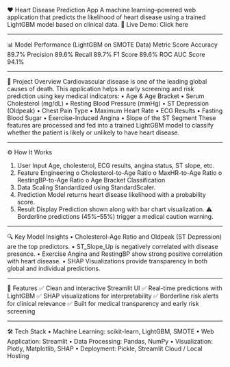 ❤️ Heart Disease Prediction App
A machine learning–powered web application that predicts the likelihood of heart disease using a trained LightGBM model based on clinical data.
🔗 Live Demo: Click here
________________________________________
📊 Model Performance (LightGBM on SMOTE Data)
Metric	Score
Accuracy	89.7%
Precision	89.6%
Recall	89.7%
F1 Score	89.6%
ROC AUC Score	94.1%
________________________________________
📌 Project Overview
Cardiovascular disease is one of the leading global causes of death. This application helps in early screening and risk prediction using key medical indicators:
•	Age & Age Bracket
•	Serum Cholesterol (mg/dL)
•	Resting Blood Pressure (mmHg)
•	ST Depression (Oldpeak)
•	Chest Pain Type
•	Maximum Heart Rate
•	ECG Results
•	Fasting Blood Sugar
•	Exercise-Induced Angina
•	Slope of the ST Segment
These features are processed and fed into a trained LightGBM model to classify whether the patient is likely or unlikely to have heart disease.
________________________________________
⚙️ How It Works
1.	User Input
Age, cholesterol, ECG results, angina status, ST slope, etc.
2.	Feature Engineering
o	Cholesterol-to-Age Ratio
o	MaxHR-to-Age Ratio
o	RestingBP-to-Age Ratio
o	Age Bracket Classification
3.	Data Scaling
Standardized using StandardScaler.
4.	Prediction
Model returns heart disease likelihood with a probability score.
5.	Result Display
Prediction shown along with bar chart visualization.
⚠️ Borderline predictions (45%–55%) trigger a medical caution warning.
________________________________________
🔍 Key Model Insights
•	Cholesterol-Age Ratio and Oldpeak (ST Depression) are the top predictors.
•	ST_Slope_Up is negatively correlated with disease presence.
•	Exercise Angina and RestingBP show strong positive correlation with heart disease.
•	SHAP Visualizations provide transparency in both global and individual predictions.
________________________________________
🚀 Features
✅ Clean and interactive Streamlit UI
✅ Real-time predictions with LightGBM
✅ SHAP visualizations for interpretability
✅ Borderline risk alerts for clinical relevance
✅ Built for medical transparency and early risk screening
________________________________________
🛠️ Tech Stack
•	Machine Learning: scikit-learn, LightGBM, SMOTE
•	Web Application: Streamlit
•	Data Processing: Pandas, NumPy
•	Visualization: Plotly, Matplotlib, SHAP
•	Deployment: Pickle, Streamlit Cloud / Local Hosting

